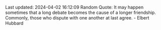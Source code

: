 Last updated: 2024-04-02 16:12:09
Random Quote: It may happen sometimes that a long debate becomes the cause of a longer friendship. Commonly, those who dispute with one another at last agree. - Elbert Hubbard